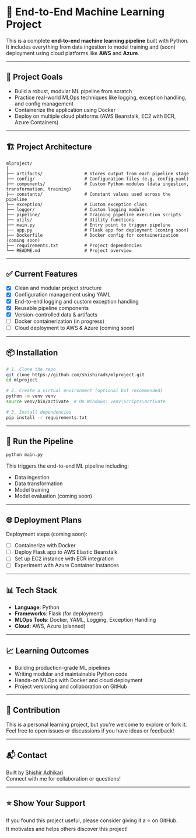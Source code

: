# 🧠 End-to-End Machine Learning Project

This is a complete **end-to-end machine learning pipeline** built with Python. It includes everything from data ingestion to model training and (soon) deployment using cloud platforms like **AWS** and **Azure**.

---

## 🚀 Project Goals

- Build a robust, modular ML pipeline from scratch  
- Practice real-world MLOps techniques like logging, exception handling, and config management  
- Containerize the application using Docker  
- Deploy on multiple cloud platforms (AWS Beanstalk, EC2 with ECR, Azure Containers)  

---

## 🏗️ Project Architecture

```
mlproject/
│
├── artifacts/                # Stores output from each pipeline stage  
├── config/                   # Configuration files (e.g. config.yaml)  
├── components/               # Custom Python modules (data ingestion, transformation, training)  
├── constants/                # Constant values used across the pipeline  
├── exception/                # Custom exception class  
├── logger/                   # Custom logging module  
├── pipeline/                 # Training pipeline execution scripts  
├── utils/                    # Utility functions  
├── main.py                   # Entry point to trigger pipeline  
├── app.py                    # Flask app for deployment (coming soon)  
├── Dockerfile                # Docker config for containerization (coming soon)  
├── requirements.txt          # Project dependencies  
└── README.md                 # Project overview  
```

---

## ✅ Current Features

- [x] Clean and modular project structure  
- [x] Configuration management using YAML  
- [x] End-to-end logging and custom exception handling  
- [x] Reusable pipeline components  
- [x] Version-controlled data & artifacts  
- [ ] Docker containerization (in progress)  
- [ ] Cloud deployment to AWS & Azure (coming soon)  

---

## 📦 Installation

```bash
# 1. Clone the repo  
git clone https://github.com/shishiradk/mlproject.git  
cd mlproject  

# 2. Create a virtual environment (optional but recommended)  
python -m venv venv  
source venv/bin/activate  # On Windows: venv\Scripts\activate  

# 3. Install dependencies  
pip install -r requirements.txt  
```

---

## 🧪 Run the Pipeline

```bash
python main.py
```

This triggers the end-to-end ML pipeline including:  
- Data ingestion  
- Data transformation  
- Model training  
- Model evaluation (coming soon)  

---

## 🌐 Deployment Plans

Deployment steps (coming soon):  
- [ ] Containerize with Docker  
- [ ] Deploy Flask app to AWS Elastic Beanstalk  
- [ ] Set up EC2 instance with ECR integration  
- [ ] Experiment with Azure Container Instances  

---

## 📊 Tech Stack

- **Language**: Python  
- **Frameworks**: Flask (for deployment)  
- **MLOps Tools**: Docker, YAML, Logging, Exception Handling  
- **Cloud**: AWS, Azure (planned)  

---

## 📈 Learning Outcomes

- Building production-grade ML pipelines  
- Writing modular and maintainable Python code  
- Hands-on MLOps with Docker and cloud deployment  
- Project versioning and collaboration on GitHub  

---

## 🤝 Contribution

This is a personal learning project, but you're welcome to explore or fork it.  
Feel free to open issues or discussions if you have ideas or feedback!

---

## 📬 Contact

Built by [Shishir Adhikari](https://www.linkedin.com/in/shishiradhikari444/)  
Connect with me for collaboration or questions!

---

## ⭐️ Show Your Support

If you found this project useful, please consider giving it a ⭐️ on GitHub.  
It motivates and helps others discover this project!
